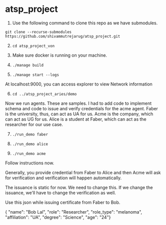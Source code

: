 # atsp_project

1. Use the following command to clone this repo as we have submodules. 

`git clone --recurse-submodules https://github.com/shivammutrejarug/atsp_project.git`

2. `cd atsp_project_von`

3. Make sure docker is running on your machine.

4. `./manage build`

5. `./manage start --logs`

At localhost:9000, you can access explorer to view Network information

6. `cd ../atsp_project_aries/demo`

Now we run agents. These are samples. I had to add code to implement schema and code to issue and verify credentials for the acme agent. Faber is the university, thus, can act as UA for us. Acme is the company, which can act as UG for us. Alice is a student at Faber, which can act as the researcher for our use case. 

7. `./run_demo faber`

8. `./run_demo alice`

9. `./run_demo acme`

Follow instructions now. 

Generally, you provide credential from Faber to Alice and then Acme will ask for verification and verification will happen automatically. 

The issuance is static for now. We need to change this. If we change the issuance, we'll have to change the verification as well. 

Use this json while issuing certificate from Faber to Bob.

{ "name": "Bob Lal", "role": "Researcher",  "role_type": "melanoma",  "affiliation": "UA", "degree": "Science", "age": "24"}


